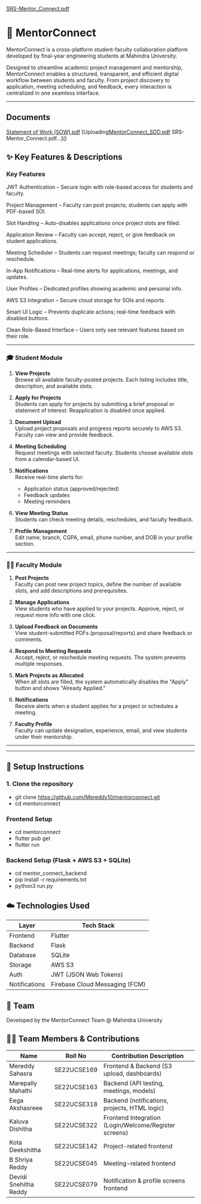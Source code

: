 [SRS-Mentor_Connect.pdf](https://github.com/user-attachments/files/20113008/SRS-Mentor_Connect.pdf)
# 📘 MentorConnect

MentorConnect is a cross-platform student-faculty collaboration platform developed by final-year engineering students at Mahindra University.

Designed to streamline academic project management and mentorship, MentorConnect enables a structured, transparent, and efficient digital workflow between students and faculty. From project discovery to application, meeting scheduling, and feedback, every interaction is centralized in one seamless interface.

---
## Documents
[Statement of Work (SOW).pdf](https://github.com/user-attachments/files/20113007/Statement.of.Work.SOW.pdf)
[Uploading[MentorConnect_SDD.pdf](https://github.com/user-attachments/files/20113009/MentorConnect_SDD.pdf)
SRS-Mentor_Connect.pdf…]()

## ✨ Key Features & Descriptions

### Key Features
JWT Authentication – Secure login with role-based access for students and faculty.

Project Management – Faculty can post projects; students can apply with PDF-based SOI.

Slot Handling – Auto-disables applications once project slots are filled.

Application Review – Faculty can accept, reject, or give feedback on student applications.

Meeting Scheduler – Students can request meetings; faculty can respond or reschedule.

In-App Notifications – Real-time alerts for applications, meetings, and updates.

User Profiles – Dedicated profiles showing academic and personal info.

AWS S3 Integration – Secure cloud storage for SOIs and reports.

Smart UI Logic – Prevents duplicate actions; real-time feedback with disabled buttons.

Clean Role-Based Interface – Users only see relevant features based on their role.

---

### 🎓 Student Module

1. **View Projects**  
   Browse all available faculty-posted projects. Each listing includes title, description, and available slots.

2. **Apply for Projects**  
   Students can apply for projects by submitting a brief proposal or statement of interest. Reapplication is disabled once applied.

3. **Document Upload**  
   Upload project proposals and progress reports securely to AWS S3. Faculty can view and provide feedback.

4. **Meeting Scheduling**  
   Request meetings with selected faculty. Students choose available slots from a calendar-based UI.

5. **Notifications**  
   Receive real-time alerts for:
   - Application status (approved/rejected)
   - Feedback updates
   - Meeting reminders

6. **View Meeting Status**  
   Students can check meeting details, reschedules, and faculty feedback.

7. **Profile Management**  
   Edit name, branch, CGPA, email, phone number, and DOB in your profile section.

---

### 👨‍🏫 Faculty Module

1. **Post Projects**  
   Faculty can post new project topics, define the number of available slots, and add descriptions and prerequisites.

2. **Manage Applications**  
   View students who have applied to your projects. Approve, reject, or request more info with one click.

3. **Upload Feedback on Documents**  
   View student-submitted PDFs (proposal/reports) and share feedback or comments.

4. **Respond to Meeting Requests**  
   Accept, reject, or reschedule meeting requests. The system prevents multiple responses.

5. **Mark Projects as Allocated**  
   When all slots are filled, the system automatically disables the "Apply" button and shows "Already Applied."

6. **Notifications**  
   Receive alerts when a student applies for a project or schedules a meeting.

7. **Faculty Profile**  
   Faculty can update designation, experience, email, and view students under their mentorship.

---


---

## 🚀 Setup Instructions

### 1. Clone the repository

- git clone https://github.com/Mereddy10/mentorconnect.git
- cd mentorconnect

### Frontend Setup
- cd mentorconnect
- flutter pub get
- flutter run

### Backend Setup (Flask + AWS S3 + SQLite)
- cd mentor_connect_backend
- pip install -r requirements.txt
- python3 run.py

## ☁️ Technologies Used

| Layer         | Tech Stack                               |
|---------------|------------------------------------------|
| Frontend      | Flutter                                  |
| Backend       | Flask                                    |
| Database      | SQLite                                   |
| Storage       | AWS S3                                   |
| Auth          | JWT (JSON Web Tokens)                    |
| Notifications | Firebase Cloud Messaging (FCM)           |


## 👥 Team

Developed by the MentorConnect Team @ Mahindra University

## 👨‍💻 Team Members & Contributions

| Name                  | Roll No         | Contribution Description                                  |
|-----------------------|-----------------|-----------------------------------------------------------|
| Mereddy Sahasra       | SE22UCSE169     | Frontend & Backend (S3 upload, dashboards)                |
| Marepally Mahathi     | SE22UCSE163     | Backend (API testing, meetings, models)                   |
| Eega Akshasreee       | SE22UCSE318     | Backend (notifications, projects, HTML logic)             |
| Kaluva Dishitha       | SE22UCSE322     | Frontend Integration (Login/Welcome/Register screens)     |
| Kota Deekshitha       | SE22UCSE142     | Project-related frontend                                  |
| B Shriya Reddy        | SE22UCSE045     | Meeting-related frontend                                  |
| Devidi Snehitha Reddy | SE22UCSE079     | Notification & profile screens frontend                   |




